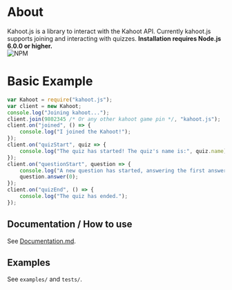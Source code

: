 # About
Kahoot.js is a library to interact with the Kahoot API. Currently kahoot.js supports joining and interacting with quizzes.
**Installation requires Node.js 6.0.0 or higher.**  
![NPM](https://nodei.co/npm/kahoot.js.png)

# Basic Example
```js
var Kahoot = require("kahoot.js");
var client = new Kahoot;
console.log("Joining kahoot...");
client.join(9802345 /* Or any other kahoot game pin */, "kahoot.js");
client.on("joined", () => {
    console.log("I joined the Kahoot!");
});
client.on("quizStart", quiz => {
    console.log("The quiz has started! The quiz's name is:", quiz.name);
});
client.on("questionStart", question => {
    console.log("A new question has started, answering the first answer.");
    question.answer(0);
});
client.on("quizEnd", () => {
    console.log("The quiz has ended.");
});
```

## Documentation / How to use
See [Documentation.md](Documentation.md).

## Examples
See `examples/` and `tests/`.
